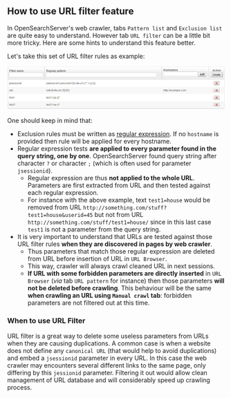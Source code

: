 ## How to use URL filter feature

In OpenSearchServer's web crawler, tabs `Pattern list` and `Exclusion list` are quite easy to understand. However tab `URL filter` can be a little bit more tricky. Here are some hints to understand this feature better.

Let's take this set of URL filter rules as example:

![URL filter](urlfilter.png)

One should keep in mind that:

* Exclusion rules must be written as [regular expression](http://www.regular-expressions.info/). If no `hostname` is provided then rule will be applied for every hostname.
* Regular expression tests **are applied to every parameter found in the query string, one by one**. OpenSearchServer found query string after character `?` or character `;` (which is often used for parameter `jsessionid`).
  * Regular expression are thus **not applied to the whole URL**. Parameters are first extracted from URL and then tested against each regular expression.
  * For instance with the above example, text `test1=house` would be removed from URL `http://something.com/stuff?test1=house&userid=45` but not from URL `http://something.com/stuff/test1=house/` since in this last case `test1` is not a parameter from the query string.
* It is very important to understand that URLs are tested against those URL filter rules **when they are discovered in pages by web crawler**.
  * Thus parameters that match those regular expression are deleted from URL before insertion of URL in `URL Browser`.
  * This way, crawler will always crawl cleaned URL in next sessions.
  * **If URL with some forbidden parameters are directly inserted** in `URL Browser` (_via_ tab `URL pattern` for instance) then those parameters **will not be deleted before crawling**. This behaviour will be the same **when crawling an URL using `Manual crawl` tab**: forbidden parameters are not filtered out at this time.
  
### When to use URL Filter

URL filter is a great way to delete some useless parameters from URLs when they are causing duplications. A common case is when a website does not define any `canonical URL` (that would help to avoid duplications) and embed a `jsessionid` parameter in every URL. In this case the web crawler may encounters several different links to the same page, only differing by this `jessionid` parameter. Filtering it out would allow clean management of URL database and will considerably speed up crawling process.